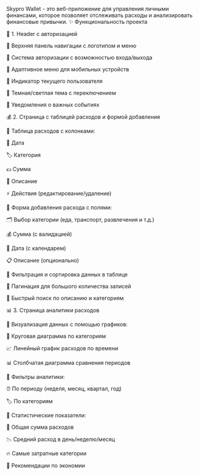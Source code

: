 Skypro Wallet - это веб-приложение для управления личными финансами, которое позволяет отслеживать расходы и анализировать финансовые привычки.
✨ Функциональность проекта

🧭 1. Header с авторизацией

🔹 Верхняя панель навигации с логотипом и меню

🔹 Система авторизации с возможностью входа/выхода

🔹 Адаптивное меню для мобильных устройств

🔹 Индикатор текущего пользователя

🔹 Темная/светлая тема с переключением

🔹 Уведомления о важных событиях

💰 2. Страница с таблицей расходов и формой добавления

🔹 Таблица расходов с колонками:

📅 Дата

🏷️ Категория

💵 Сумма

📝 Описание

⚡ Действия (редактирование/удаление)

🔹 Форма добавления расхода с полями:

🗂️ Выбор категории (еда, транспорт, развлечения и т.д.)

💰 Сумма (с валидацией)

📅 Дата (с календарем)

📋 Описание (опционально)

🔹 Фильтрация и сортировка данных в таблице

🔹 Пагинация для большого количества записей

🔹 Быстрый поиск по описанию и категориям

📊 3. Страница аналитики расходов

🔹 Визуализация данных с помощью графиков:

🥧 Круговая диаграмма по категориям

📈 Линейный график расходов по времени

📊 Столбчатая диаграмма сравнения периодов

🔹 Фильтры аналитики:

⏰ По периоду (неделя, месяц, квартал, год)

🏷️ По категориям

🔹 Статистические показатели:

💸 Общая сумма расходов

📉 Средний расход в день/неделю/месяц

🔥 Самые затратные категории

🎯 Рекомендации по экономии

